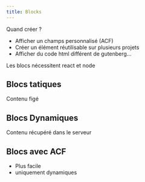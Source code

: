 ```yaml
---
title: Blocks
---
```


Quand créer ?
- Afficher un champs personnalisé (ACF)
- Créer un élément réutilisable sur plusieurs projets
- Afficher du code html différent de gutenberg...

Les blocs nécessitent react et node

## Blocs tatiques
Contenu figé 


## Blocs Dynamiques
Contenu récupéré dans le serveur

## Blocs avec ACF
- Plus facile
- uniquement dynamiques